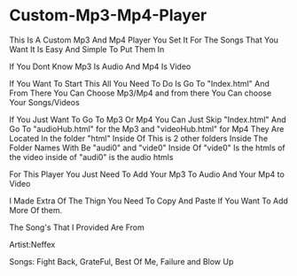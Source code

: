# Custom-Mp3-Mp4-Player
This Is  A Custom Mp3 And Mp4 Player You Set It For The Songs That You Want It Is Easy And Simple To Put Them In

If You Dont Know Mp3 Is Audio And Mp4 Is Video

If You Want To Start This All You Need To Do Is Go To "Index.html" And From There You Can Choose Mp3/Mp4 and from there You Can choose Your Songs/Videos

If You Just Want To Go To Mp3 Or Mp4 You Can Just Skip "Index.html" And Go To "audioHub.html" for the Mp3 and "videoHub.html" for Mp4 They Are Located In the folder "html" 
Inside Of This is 2 other folders Inside The Folder Names With Be "audi0" and "vide0" Inside Of "vide0" Is the htmls of the video inside of "audi0" is the audio htmls


For This Player You Just Need To Add Your Mp3 To Audio And Your Mp4 to Video

I Made Extra Of The Thign You Need To Copy And Paste If You Want To Add More Of them.

The Song's That I Provided Are From 

Artist:Neffex

Songs: Fight Back, GrateFul, Best Of Me, Failure and Blow Up
